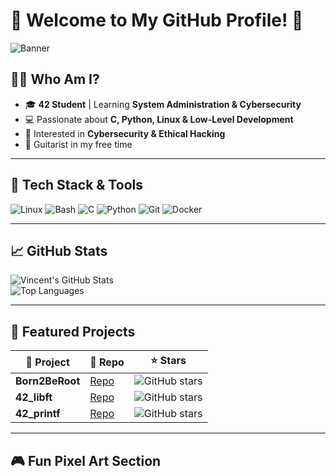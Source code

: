 # 👾 Welcome to My GitHub Profile! 👾

![Banner](https://www.behance.net/gallery/193984031/Chill-Kong/modules/1097627163)

## 🏴‍☠️ Who Am I?

- 🎓 **42 Student** | Learning **System Administration & Cybersecurity**
- 💻 Passionate about **C, Python, Linux & Low-Level Development**
- 🔐 Interested in **Cybersecurity & Ethical Hacking**
- 🎸 Guitarist in my free time

---

## 🔧 Tech Stack & Tools  

![Linux](https://img.shields.io/badge/Linux-FCC624?style=for-the-badge&logo=linux&logoColor=black)
![Bash](https://img.shields.io/badge/Bash-121011?style=for-the-badge&logo=gnu-bash&logoColor=white)
![C](https://img.shields.io/badge/C-00599C?style=for-the-badge&logo=c&logoColor=white)
![Python](https://img.shields.io/badge/Python-3776AB?style=for-the-badge&logo=python&logoColor=white)
![Git](https://img.shields.io/badge/Git-F05032?style=for-the-badge&logo=git&logoColor=white)
![Docker](https://img.shields.io/badge/Docker-2496ED?style=for-the-badge&logo=docker&logoColor=white)

---

## 📈 GitHub Stats  

![Vincent's GitHub Stats](https://github-readme-stats.vercel.app/api?username=YourGitHubUsername&show_icons=true&theme=tokyonight)  
![Top Languages](https://github-readme-stats.vercel.app/api/top-langs/?username=YourGitHubUsername&layout=compact&theme=tokyonight)

---

## 🌟 Featured Projects  

| 🚀 Project | 🔗 Repo | ⭐ Stars |
|------------|---------|----------|
| **Born2BeRoot** | [Repo](https://github.com/YourGitHubUsername/Born2BeRoot) | ![GitHub stars](https://img.shields.io/github/stars/YourGitHubUsername/Born2BeRoot?style=social) |
| **42_libft** | [Repo](https://github.com/YourGitHubUsername/libft) | ![GitHub stars](https://img.shields.io/github/stars/YourGitHubUsername/libft?style=social) |
| **42_printf** | [Repo](https://github.com/YourGitHubUsername/ft_printf) | ![GitHub stars](https://img.shields.io/github/stars/YourGitHubUsername/ft_printf?style=social) |

---

## 🎮 Fun Pixel Art Section  
